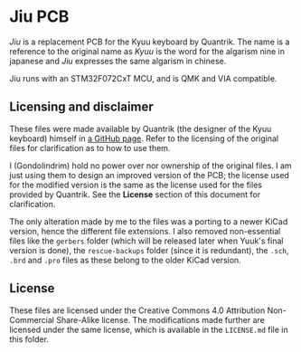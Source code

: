 # Jiu PCB

*Jiu* is a replacement PCB for the Kyuu keyboard by Quantrik. The name is a reference to the original name as *Kyuu* is the word for the algarism nine in japanese and *Jiu* expresses the same algarism in chinese.

Jiu runs with an STM32F072CxT MCU, and is QMK and VIA compatible.

## Licensing and disclaimer

These files were made available by Quantrik (the designer of the Kyuu keyboard) himself in [a GitHub page](https://github.com/Quantrik/Kyuu). Refer to the licensing of the original files for clarification as to how to use them.

I (Gondolindrim) hold no power over nor ownership of the original files. I am just using them to design an improved version of the PCB; the license used for the modified version is the same as the license used for the files provided by Quantrik. See the **License** section of this document for clarification.

The only alteration made by me to the files was a porting to a newer KiCad version, hence the different file extensions. I also removed non-essential files like the `gerbers` folder (which will be released later when Yuuk's final version is done), the `rescue-backups` folder (since it is redundant), the `.sch`, `.brd` and `.pro` files as these belong to the older KiCad version.

## License

These files are licensed under the Creative Commons 4.0 Attribution Non-Commercial Share-Alike license. The modifications made further are licensed under the same license, which is available in the `LICENSE.md` file in this folder.
